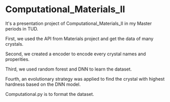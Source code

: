 # Computational_Materials_II

It's a presentation project of Computational_Materials_II in my Master periods in TUD.

First, we used the API from Materials project and get the data of many crystals. 

Second, we created a encoder to encode every crystal names and properities. 

Third, we used random forest and DNN to learn the dataset. 

Fourth, an evolutionary strategy was applied to find the crystal with highest hardness based on the DNN model.

Computational.py is to format the dataset.

